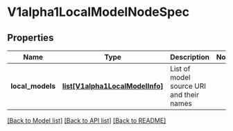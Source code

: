 # V1alpha1LocalModelNodeSpec

## Properties
Name | Type | Description | Notes
------------ | ------------- | ------------- | -------------
**local_models** | [**list[V1alpha1LocalModelInfo]**](V1alpha1LocalModelInfo.md) | List of model source URI and their names | 

[[Back to Model list]](../README.md#documentation-for-models) [[Back to API list]](../README.md#documentation-for-api-endpoints) [[Back to README]](../README.md)


